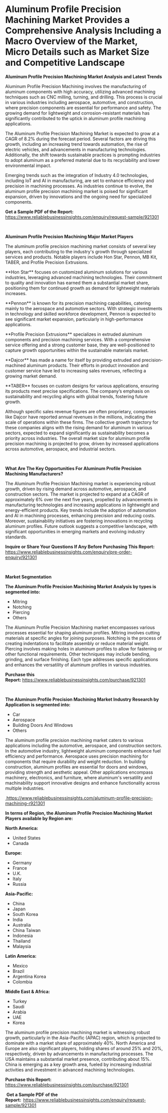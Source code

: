 <p><h1>Aluminum Profile Precision Machining Market Provides a Comprehensive Analysis Including a Macro Overview of the Market, Micro Details such as Market Size and Competitive Landscape</h1></p><p><strong>Aluminum Profile Precision Machining Market Analysis and Latest Trends</strong></p>
<p><p>Aluminum Profile Precision Machining involves the manufacturing of aluminum components with high accuracy, utilizing advanced machining techniques such as CNC milling, turning, and drilling. This process is crucial in various industries including aerospace, automotive, and construction, where precision components are essential for performance and safety. The growing demand for lightweight and corrosion-resistant materials has significantly contributed to the uptick in aluminum profile machining applications.</p><p>The Aluminum Profile Precision Machining Market is expected to grow at a CAGR of 8.2% during the forecast period. Several factors are driving this growth, including an increasing trend towards automation, the rise of electric vehicles, and advancements in manufacturing technologies. Additionally, the shift towards sustainable practices is prompting industries to adopt aluminum as a preferred material due to its recyclability and lower environmental impact. </p><p>Emerging trends such as the integration of Industry 4.0 technologies, including IoT and AI in manufacturing, are set to enhance efficiency and precision in machining processes. As industries continue to evolve, the aluminum profile precision machining market is poised for significant expansion, driven by innovations and the ongoing need for specialized components.</p></p>
<p><strong>Get a Sample PDF of the Report:&nbsp;</strong> <a href="https://www.reliablebusinessinsights.com/enquiry/request-sample/921301?utm_campaign=2747&utm_medium=2&utm_source=Github&utm_content=ia&utm_term=18042025&utm_id=aluminum-profile-precision-machining">https://www.reliablebusinessinsights.com/enquiry/request-sample/921301</a></p>
<p>&nbsp;</p>
<p><strong>Aluminum Profile Precision Machining Major Market Players</strong></p>
<p><p>The aluminum profile precision machining market consists of several key players, each contributing to the industry's growth through specialized services and products. Notable players include Hon Star, Pennon, MB Kit, TABER, and Profile Precision Extrusions.</p><p>**Hon Star** focuses on customized aluminum solutions for various industries, leveraging advanced machining technologies. Their commitment to quality and innovation has earned them a substantial market share, positioning them for continued growth as demand for lightweight materials increases.</p><p>**Pennon** is known for its precision machining capabilities, catering mainly to the aerospace and automotive sectors. With strategic investments in technology and skilled workforce development, Pennon is expected to see significant market expansion, particularly in high-performance applications.</p><p>**Profile Precision Extrusions** specializes in extruded aluminum components and precision machining services. With a comprehensive service offering and a strong customer base, they are well-positioned to capture growth opportunities within the sustainable materials market.</p><p>**Dajcor** has made a name for itself by providing extruded and precision-machined aluminum products. Their efforts in product innovation and customer service have led to increasing sales revenues, reflecting a growing market demand.</p><p>**TABER** focuses on custom designs for various applications, ensuring its products meet precise specifications. The company’s emphasis on sustainability and recycling aligns with global trends, fostering future growth.</p><p>Although specific sales revenue figures are often proprietary, companies like Dajcor have reported annual revenues in the millions, indicating the scale of operations within these firms. The collective growth trajectory for these companies aligns with the rising demand for aluminum in various sectors, expected to expand significantly as sustainability becomes a priority across industries. The overall market size for aluminum profile precision machining is projected to grow, driven by increased applications across automotive, aerospace, and industrial sectors.</p></p>
<p>&nbsp;</p>
<p><strong>What Are The Key Opportunities For Aluminum Profile Precision Machining Manufacturers?</strong></p>
<p><p>The Aluminum Profile Precision Machining market is experiencing robust growth, driven by rising demand across automotive, aerospace, and construction sectors. The market is projected to expand at a CAGR of approximately 6% over the next five years, propelled by advancements in manufacturing technologies and increasing applications in lightweight and energy-efficient products. Key trends include the adoption of automation and AI in machining processes, enhancing precision and reducing costs. Moreover, sustainability initiatives are fostering innovations in recycling aluminum profiles. Future outlook suggests a competitive landscape, with significant opportunities in emerging markets and evolving industry standards.</p></p>
<p><strong>Inquire or Share Your Questions If Any Before Purchasing This Report:</strong> <a href="https://www.reliablebusinessinsights.com/enquiry/pre-order-enquiry/921301?utm_campaign=2747&utm_medium=2&utm_source=Github&utm_content=ia&utm_term=18042025&utm_id=aluminum-profile-precision-machining">https://www.reliablebusinessinsights.com/enquiry/pre-order-enquiry/921301</a></p>
<p>&nbsp;</p>
<p><strong>Market Segmentation</strong></p>
<p><strong>The Aluminum Profile Precision Machining Market Analysis by types is segmented into:</strong></p>
<p><ul><li>Mitring</li><li>Notching</li><li>Piercing</li><li>Others</li></ul></p>
<p><p>The Aluminum Profile Precision Machining market encompasses various processes essential for shaping aluminum profiles. Mitring involves cutting materials at specific angles for joining purposes. Notching is the process of creating indentations to facilitate assembly or reduce material weight. Piercing involves making holes in aluminum profiles to allow for fastening or other functional requirements. Other techniques may include bending, grinding, and surface finishing. Each type addresses specific applications and enhances the versatility of aluminum profiles in various industries.</p></p>
<p><strong>Purchase this Report:&nbsp;</strong><a href="https://www.reliablebusinessinsights.com/purchase/921301?utm_campaign=2747&utm_medium=2&utm_source=Github&utm_content=ia&utm_term=18042025&utm_id=aluminum-profile-precision-machining">https://www.reliablebusinessinsights.com/purchase/921301</a></p>
<p>&nbsp;</p>
<p><strong>The Aluminum Profile Precision Machining Market Industry Research by Application is segmented into:</strong></p>
<p><ul><li>Car</li><li>Aerospace</li><li>Building Doors And Windows</li><li>Others</li></ul></p>
<p><p>The aluminum profile precision machining market caters to various applications including the automotive, aerospace, and construction sectors. In the automotive industry, lightweight aluminum components enhance fuel efficiency and performance. Aerospace uses precision machining for components that require durability and weight reduction. In building construction, aluminum profiles are essential for doors and windows, providing strength and aesthetic appeal. Other applications encompass machinery, electronics, and furniture, where aluminum's versatility and machinability support innovative designs and enhance functionality across multiple industries.</p></p>
<p><a href="https://www.reliablebusinessinsights.com/aluminum-profile-precision-machining-r921301?utm_campaign=2747&utm_medium=2&utm_source=Github&utm_content=ia&utm_term=18042025&utm_id=aluminum-profile-precision-machining">&nbsp;https://www.reliablebusinessinsights.com/aluminum-profile-precision-machining-r921301</a></p>
<p><strong>In terms of Region, the Aluminum Profile Precision Machining Market Players available by Region are:</strong></p>
<p>
    <p> <strong> North America: </strong>
        <ul>
            <li>United States</li>
            <li>Canada</li>
        </ul>
        </p> 
    <p> <strong> Europe: </strong>
        <ul>
            <li>Germany</li>
            <li>France</li>
            <li>U.K.</li>
            <li>Italy</li>
            <li>Russia</li>
        </ul>
        </p> 
    <p> <strong> Asia-Pacific: </strong>
        <ul>
            <li>China</li>
            <li>Japan</li>
            <li>South Korea</li>
            <li>India</li>
            <li>Australia</li>
            <li>China Taiwan</li>
            <li>Indonesia</li>
            <li>Thailand</li>
            <li>Malaysia</li>
        </ul>
        </p> 
    <p> <strong> Latin America: </strong>
        <ul>
            <li>Mexico</li>
            <li>Brazil</li>
            <li>Argentina Korea</li>
            <li>Colombia</li>
        </ul>
        </p> 
    <p> <strong> Middle East & Africa: </strong>
        <ul>
            <li>Turkey</li>
            <li>Saudi</li>
            <li>Arabia</li>
            <li>UAE</li>
            <li>Korea</li>
        </ul>
    </p>
    </p>
<p><p>The aluminum profile precision machining market is witnessing robust growth, particularly in the Asia-Pacific (APAC) region, which is projected to dominate with a market share of approximately 40%. North America and Europe are also significant players, holding shares of around 25% and 20%, respectively, driven by advancements in manufacturing processes. The USA maintains a substantial market presence, contributing about 15%. China is emerging as a key growth area, fueled by increasing industrial activities and investment in advanced machining technologies.</p></p>
<p><strong>Purchase this Report: </strong><a href="https://www.reliablebusinessinsights.com/purchase/921301?utm_campaign=2747&utm_medium=2&utm_source=Github&utm_content=ia&utm_term=18042025&utm_id=aluminum-profile-precision-machining">https://www.reliablebusinessinsights.com/purchase/921301</a></p>
<p>&nbsp;<strong>Get a Sample PDF of the Report:&nbsp;&nbsp;</strong><a href="https://www.reliablebusinessinsights.com/enquiry/request-sample/921301?utm_campaign=2747&utm_medium=2&utm_source=Github&utm_content=ia&utm_term=18042025&utm_id=aluminum-profile-precision-machining">https://www.reliablebusinessinsights.com/enquiry/request-sample/921301</a></p>
<p><strong></strong></p>
<p><p></p><p></p><p></p></p>